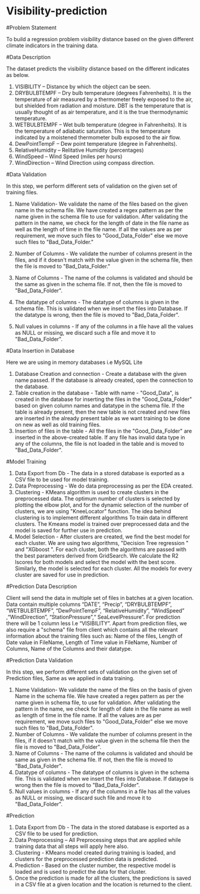 # Visibility-prediction


#Problem Statement

To build a regression problem visibility distance based on the given different climate indicators in the training data.

#Data Description

The dataset predicts the visibility distance based on the 	different indicates as below.
1.	VISIBILITY – Distance by which the object can be seen.
2.	DRYBULBTEMPF – Dry bulb temperature (degrees Fahrenheits). It is the temperature of air measured by a thermometer freely exposed to the air, but shielded from radiation and moisture. DBT is the temperature that is usually thought of as air temperature, and it is the true thermodynamic temperature.
3.	WETBULBTEMPF – Wet bulb temperature (degree in Fahrenheits). It is the temperature of adiabatic saturation. This is the temperature indicated by a moistened thermometer bulb exposed to the air flow.
4.	DewPointTempF – Dew point temperature (degree in Fahrenheits).
5.	RelativeHumidity – Relitative Humidity (percentages)
6.	WindSpeed – Wind Speed (miles per hours)
7.	WindDirection – Wind Direction using compass direction.

#Data Validation 

In this step, we perform different sets of validation on the given set of training files.  
1.	  Name Validation- We validate the name of the files based on the given name in the schema file. We have created a regex pattern as per the name given in the schema file to use for validation. After validating the pattern in the name, we check for the length of date in the file name as well as the length of time in the file name. If all the values are as per requirement, we move such files to "Good_Data_Folder" else we move such files to "Bad_Data_Folder."

2.	 Number of Columns - We validate the number of columns present in the files, and if it doesn't match with the value given in the schema file, then the file is moved to "Bad_Data_Folder."


3.	 Name of Columns - The name of the columns is validated and should be the same as given in the schema file. If not, then the file is moved to "Bad_Data_Folder".

4.	 The datatype of columns - The datatype of columns is given in the schema file. This is validated when we insert the files into Database. If the datatype is wrong, then the file is moved to "Bad_Data_Folder".


5.	Null values in columns - If any of the columns in a file have all the values as NULL or missing, we discard such a file and move it to "Bad_Data_Folder".


#Data Insertion in Database

Here we are using in memory databases i.e MySQL Lite
1) Database Creation and connection - Create a database with the given name passed. If the database is already created, open the connection to the database. 
2) Table creation in the database - Table with name - "Good_Data", is created in the database for inserting the files in the "Good_Data_Folder" based on given column names and datatype in the schema file. If the table is already present, then the new table is not created and new files are inserted in the already present table as we want training to be done on new as well as old training files.     
3) Insertion of files in the table - All the files in the "Good_Data_Folder" are inserted in the above-created table. If any file has invalid data type in any of the columns, the file is not loaded in the table and is moved to "Bad_Data_Folder".

#Model Training 

1) Data Export from Db - The data in a stored database is exported as a CSV file to be used for model training.
2) Data Preprocessing - We do data preprocessing as per the EDA created. 
3) Clustering - KMeans algorithm is used to create clusters in the preprocessed data. The optimum number of clusters is selected by plotting the elbow plot, and for the dynamic selection of the number of clusters, we are using "KneeLocator" function. The idea behind clustering is to implement different algorithms
To train data in different clusters. The Kmeans model is trained over preprocessed data and the model is saved for further use in prediction.
4) Model Selection - After clusters are created, we find the best model for each cluster. We are using two algorithms, "Decision Tree regression " and "XGboost ". For each cluster, both the algorithms are passed with the best parameters derived from GridSearch. We calculate the R2 lscores for both models and select the model with the best score. Similarly, the model is selected for each cluster. All the models for every cluster are saved for use in prediction.

#Prediction Data Description

Client will send the data in multiple set of files in batches at a given location. Data contain multiple columns “DATE”, “Precip”, “DRYBULBTEMPF”, “WETBULBTEMPF”, “DewPointTempF”, “RelativeHumidity”, “WindSpeed” ,“WindDirection”, “StationPressure”,“ SeaLevelPressure”. For prediction there will be 1 column less I.e “VISIBILITY”.
Apart from prediction files, we also require a "schema" file from client which contains all the relevant information about the training files such as:
Name of the files, Length of Date value in FileName, Length of Time value in FileName, Number of Columns, Name of the Columns and their datatype.


#Prediction Data Validation  

In this step, we perform different sets of validation on the given set of Prediction files, Same as we applied in data training.  
1) Name Validation- We validate the name of the files on the basis of given Name in the schema file. We have created a regex pattern as per the name given in schema file, to use for validation. After validating the pattern in the name, we check for length of date in the file name as well as length of time in the file name. If all the values are as per requirement, we move such files to "Good_Data_Folder" else we move such files to "Bad_Data_Folder". 
2) Number of Columns - We validate the number of columns present in the files, if it doesn't match with the value given in the schema file then the file is moved to "Bad_Data_Folder". 
3) Name of Columns - The name of the columns is validated and should be same as given in the schema file. If not, then the file is moved to "Bad_Data_Folder". 
4) Datatype of columns - The datatype of columns is given in the schema file. This is validated when we insert the files into Database. If dataype is wrong then the file is moved to "Bad_Data_Folder". 
5) Null values in columns - If any of the columns in a file has all the values as NULL or missing, we discard such file and move it to "Bad_Data_Folder".  


#Prediction 

1) Data Export from Db - The data in the stored database is exported as a CSV file to be used for prediction.
2) Data Preprocessing – All Preprocessing steps that are applied while training data that all steps will apply here also.
3) Clustering - KMeans model created during training is loaded, and clusters for the preprocessed prediction data is predicted.
4) Prediction - Based on the cluster number, the respective model is loaded and is used to predict the data for that cluster.
5) Once the prediction is made for all the clusters, the predictions is saved in a CSV file at a given location and the location is returned to the client.
